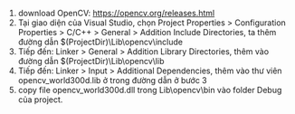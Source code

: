 1) download OpenCV: https://opencv.org/releases.html
2) Tại giao diện của Visual Studio, chọn Project Properties > Configuration Properties > C/C++ > General > Addition Include Directories, 
ta thêm đường dẫn $(ProjectDir)\Lib\opencv\include 
3) Tiếp đến: Linker > General > Addition Library Directories, thêm vào đường dẫn $(ProjectDir)\Lib\opencv\lib 
4) Tiếp đến: Linker > Input > Additional Dependencies, thêm vào thư viên opencv_world300d.lib ở trong đường dẫn ở bước 3
5) copy file opencv_world300d.dll trong Lib\opencv\bin vào folder Debug của project.
